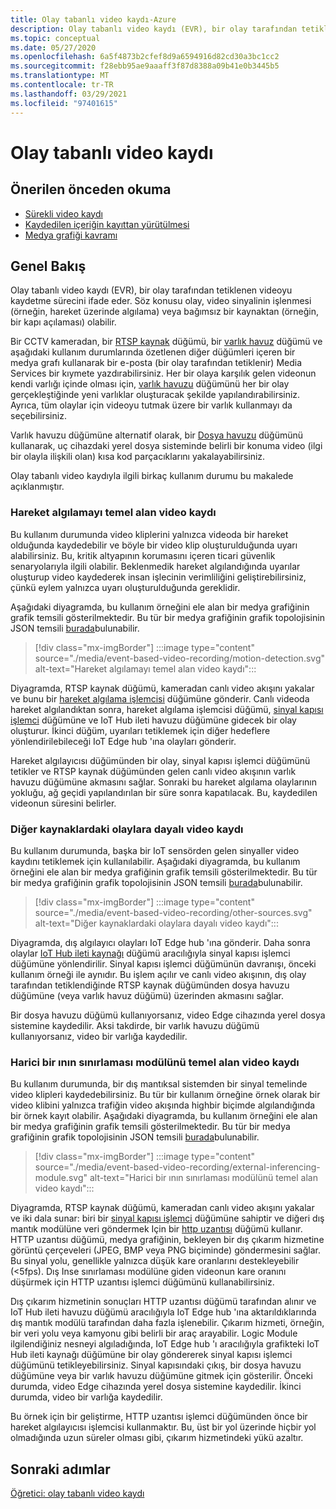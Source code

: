 ```yaml
---
title: Olay tabanlı video kaydı-Azure
description: Olay tabanlı video kaydı (EVR), bir olay tarafından tetiklenen videoyu kaydetme sürecini ifade eder. Söz konusu olay, video sinyalinin işlenmesi (örneğin, hareket üzerinde algılama) veya bağımsız bir kaynaktan (örneğin, bir kapı açılaması) olabilir.  Olay tabanlı video kaydıyla ilgili birkaç kullanım durumu bu makalede açıklanmıştır.
ms.topic: conceptual
ms.date: 05/27/2020
ms.openlocfilehash: 6a5f4873b2cfef8d9a6594916d82cd30a3bc1cc2
ms.sourcegitcommit: f28ebb95ae9aaaff3f87d8388a09b41e0b3445b5
ms.translationtype: MT
ms.contentlocale: tr-TR
ms.lasthandoff: 03/29/2021
ms.locfileid: "97401615"
---
```

# <a name="event-based-video-recording"></a>Olay tabanlı video kaydı  
 
## <a name="suggested-pre-reading"></a>Önerilen önceden okuma  

* [Sürekli video kaydı](continuous-video-recording-concept.md)
* [Kaydedilen içeriğin kayıttan yürütülmesi](video-playback-concept.md)
* [Medya grafiği kavramı](media-graph-concept.md)

## <a name="overview"></a>Genel Bakış 

Olay tabanlı video kaydı (EVR), bir olay tarafından tetiklenen videoyu kaydetme sürecini ifade eder. Söz konusu olay, video sinyalinin işlenmesi (örneğin, hareket üzerinde algılama) veya bağımsız bir kaynaktan (örneğin, bir kapı açılaması) olabilir. 

Bir CCTV kameradan, bir [RTSP kaynak](media-graph-concept.md#rtsp-source) düğümü, bir [varlık havuz](media-graph-concept.md#asset-sink) düğümü ve aşağıdaki kullanım durumlarında özetlenen diğer düğümleri içeren bir medya grafı kullanarak bir e-posta (bir olay tarafından tetiklenir) Media Services bir kıymete yazdırabilirsiniz. Her bir olaya karşılık gelen videonun kendi varlığı içinde olması için, [varlık havuzu](media-graph-concept.md#asset-sink) düğümünü her bir olay gerçekleştiğinde yeni varlıklar oluşturacak şekilde yapılandırabilirsiniz. Ayrıca, tüm olaylar için videoyu tutmak üzere bir varlık kullanmayı da seçebilirsiniz. 

Varlık havuzu düğümüne alternatif olarak, bir [Dosya havuzu](media-graph-concept.md#file-sink) düğümünü kullanarak, uç cihazdaki yerel dosya sisteminde belirli bir konuma video (ilgi bir olayla ilişkili olan) kısa kod parçacıklarını yakalayabilirsiniz. 

Olay tabanlı video kaydıyla ilgili birkaç kullanım durumu bu makalede açıklanmıştır.

### <a name="video-recording-based-on-motion-detection"></a>Hareket algılamayı temel alan video kaydı  

Bu kullanım durumunda video kliplerini yalnızca videoda bir hareket olduğunda kaydedebilir ve böyle bir video klip oluşturulduğunda uyarı alabilirsiniz. Bu, kritik altyapının korumasını içeren ticari güvenlik senaryolarıyla ilgili olabilir. Beklenmedik hareket algılandığında uyarılar oluşturup video kaydederek insan işlecinin verimliliğini geliştirebilirsiniz, çünkü eylem yalnızca uyarı oluşturulduğunda gereklidir.

Aşağıdaki diyagramda, bu kullanım örneğini ele alan bir medya grafiğinin grafik temsili gösterilmektedir. Bu tür bir medya grafiğinin grafik topolojisinin JSON temsili [burada](https://github.com/Azure/live-video-analytics/blob/master/MediaGraph/topologies/evr-motion-assets/topology.json)bulunabilir.

> [!div class="mx-imgBorder"]
> :::image type="content" source="./media/event-based-video-recording/motion-detection.svg" alt-text="Hareket algılamayı temel alan video kaydı":::

Diyagramda, RTSP kaynak düğümü, kameradan canlı video akışını yakalar ve bunu bir [hareket algılama işlemcisi](media-graph-concept.md#motion-detection-processor) düğümüne gönderir. Canlı videoda hareket algılandıktan sonra, hareket algılama işlemcisi düğümü, [sinyal kapısı işlemci](media-graph-concept.md#signal-gate-processor) düğümüne ve IoT Hub ileti havuzu düğümüne gidecek bir olay oluşturur. İkinci düğüm, uyarıları tetiklemek için diğer hedeflere yönlendirilebileceği IoT Edge hub 'ına olayları gönderir. 

Hareket algılayıcısı düğümünden bir olay, sinyal kapısı işlemci düğümünü tetikler ve RTSP kaynak düğümünden gelen canlı video akışının varlık havuzu düğümüne akmasını sağlar. Sonraki bu hareket algılama olaylarının yokluğu, ağ geçidi yapılandırılan bir süre sonra kapatılacak. Bu, kaydedilen videonun süresini belirler.

### <a name="video-recording-based-on-events-from-other-sources"></a>Diğer kaynaklardaki olaylara dayalı video kaydı  

Bu kullanım durumunda, başka bir IoT sensörden gelen sinyaller video kaydını tetiklemek için kullanılabilir. Aşağıdaki diyagramda, bu kullanım örneğini ele alan bir medya grafiğinin grafik temsili gösterilmektedir. Bu tür bir medya grafiğinin grafik topolojisinin JSON temsili [burada](https://github.com/Azure/live-video-analytics/blob/master/MediaGraph/topologies/evr-hubMessage-files/topology.json)bulunabilir.

> [!div class="mx-imgBorder"]
> :::image type="content" source="./media/event-based-video-recording/other-sources.svg" alt-text="Diğer kaynaklardaki olaylara dayalı video kaydı":::

Diyagramda, dış algılayıcı olayları IoT Edge hub 'ına gönderir. Daha sonra olaylar [IoT Hub ileti kaynağı](media-graph-concept.md#iot-hub-message-source) düğümü aracılığıyla sinyal kapısı işlemci düğümüne yönlendirilir. Sinyal kapısı işlemci düğümünün davranışı, önceki kullanım örneği ile aynıdır. Bu işlem açılır ve canlı video akışının, dış olay tarafından tetiklendiğinde RTSP kaynak düğümünden dosya havuzu düğümüne (veya varlık havuz düğümü) üzerinden akmasını sağlar. 

Bir dosya havuzu düğümü kullanıyorsanız, video Edge cihazında yerel dosya sistemine kaydedilir. Aksi takdirde, bir varlık havuzu düğümü kullanıyorsanız, video bir varlığa kaydedilir.

### <a name="video-recording-based-on-an-external-inferencing-module"></a>Harici bir ının sınırlaması modülünü temel alan video kaydı 

Bu kullanım durumunda, bir dış mantıksal sistemden bir sinyal temelinde video klipleri kaydedebilirsiniz. Bu tür bir kullanım örneğine örnek olarak bir video klibini yalnızca trafiğin video akışında highbir biçimde algılandığında bir örnek kayıt olabilir. Aşağıdaki diyagramda, bu kullanım örneğini ele alan bir medya grafiğinin grafik temsili gösterilmektedir. Bu tür bir medya grafiğinin grafik topolojisinin JSON temsili [burada](https://github.com/Azure/live-video-analytics/blob/master/MediaGraph/topologies/evr-hubMessage-assets/topology.json)bulunabilir.

> [!div class="mx-imgBorder"]
> :::image type="content" source="./media/event-based-video-recording/external-inferencing-module.svg" alt-text="Harici bir ının sınırlaması modülünü temel alan video kaydı":::

Diyagramda, RTSP kaynak düğümü, kameradan canlı video akışını yakalar ve iki dala sunar: biri bir [sinyal kapısı işlemci](media-graph-concept.md#signal-gate-processor) düğümüne sahiptir ve diğeri dış mantık modülüne veri göndermek Için bir [http uzantısı](media-graph-concept.md) düğümü kullanır. HTTP uzantısı düğümü, medya grafiğinin, bekleyen bir dış çıkarım hizmetine görüntü çerçeveleri (JPEG, BMP veya PNG biçiminde) göndermesini sağlar. Bu sinyal yolu, genellikle yalnızca düşük kare oranlarını destekleyebilir (<5fps). Dış Inse sınırlaması modülüne giden videonun kare oranını düşürmek için HTTP uzantısı işlemci düğümünü kullanabilirsiniz.

Dış çıkarım hizmetinin sonuçları HTTP uzantısı düğümü tarafından alınır ve IoT Hub ileti havuzu düğümü aracılığıyla IoT Edge hub 'ına aktarıldıklarında dış mantık modülü tarafından daha fazla işlenebilir. Çıkarım hizmeti, örneğin, bir veri yolu veya kamyonu gibi belirli bir araç arayabilir. Logic Module ilgilendiğiniz nesneyi algıladığında, IoT Edge hub 'ı aracılığıyla grafikteki IoT Hub ileti kaynağı düğümüne bir olay göndererek sinyal kapısı işlemci düğümünü tetikleyebilirsiniz. Sinyal kapısındaki çıkış, bir dosya havuzu düğümüne veya bir varlık havuzu düğümüne gitmek için gösterilir. Önceki durumda, video Edge cihazında yerel dosya sistemine kaydedilir. İkinci durumda, video bir varlığa kaydedilir.

Bu örnek için bir geliştirme, HTTP uzantısı işlemci düğümünden önce bir hareket algılayıcısı işlemcisi kullanmaktır. Bu, üst bir yol üzerinde hiçbir yol olmadığında uzun süreler olması gibi, çıkarım hizmetindeki yükü azaltır. 

## <a name="next-steps"></a>Sonraki adımlar

[Öğretici: olay tabanlı video kaydı](event-based-video-recording-tutorial.md)
